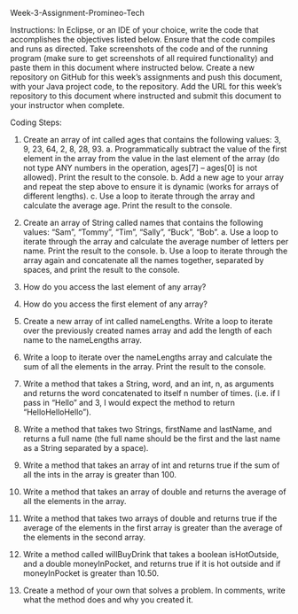 Week-3-Assignment-Promineo-Tech

Instructions: In Eclipse, or an IDE of your choice, write the code that accomplishes
the objectives listed below. Ensure that the code compiles and runs as directed.
Take screenshots of the code and of the running program (make sure to get
screenshots of all required functionality) and paste them in this document where
instructed below. Create a new repository on GitHub for this week’s assignments
and push this document, with your Java project code, to the repository. Add the
URL for this week’s repository to this document where instructed and submit this
document to your instructor when complete.

Coding Steps:

1. Create an array of int called ages that contains the following values: 3, 9, 23, 64, 2, 8, 28, 93. a. Programmatically subtract the value of the first element in the array from the value in the last element of the array (do not type ANY numbers in the operation, ages[7] – ages[0] is not allowed). Print the result to the console. b. Add a new age to your array and repeat the step above to ensure it is dynamic (works for arrays of different lengths). c. Use a loop to iterate through the array and calculate the average age. Print the result to the console.

2. Create an array of String called names that contains the following values: “Sam”, “Tommy”, “Tim”, “Sally”, “Buck”, “Bob”. a. Use a loop to iterate through the array and calculate the average number of letters per name. Print the result to the console. b. Use a loop to iterate through the array again and concatenate all the names together, separated by spaces, and print the result to the console.

3. How do you access the last element of any array?

4. How do you access the first element of any array?

5. Create a new array of int called nameLengths. Write a loop to iterate over the previously created names array and add the length of each name to the nameLengths array.

6. Write a loop to iterate over the nameLengths array and calculate the sum of all the elements in the array. Print the result to the console.

7. Write a method that takes a String, word, and an int, n, as arguments and returns the word concatenated to itself n number of times. (i.e. if I pass in “Hello” and 3, I would expect the method to return “HelloHelloHello”).

8. Write a method that takes two Strings, firstName and lastName, and returns a full name (the full name should be the first and the last name as a String separated by a space).

9. Write a method that takes an array of int and returns true if the sum of all the ints in the array is greater than 100.

10. Write a method that takes an array of double and returns the average of all the elements in the array.

11. Write a method that takes two arrays of double and returns true if the average of the elements in the first array is greater than the average of the elements in the second array.

12. Write a method called willBuyDrink that takes a boolean isHotOutside, and a double moneyInPocket, and returns true if it is hot outside and if moneyInPocket is greater than 10.50.

13. Create a method of your own that solves a problem. In comments, write what the method does and why you created it.
